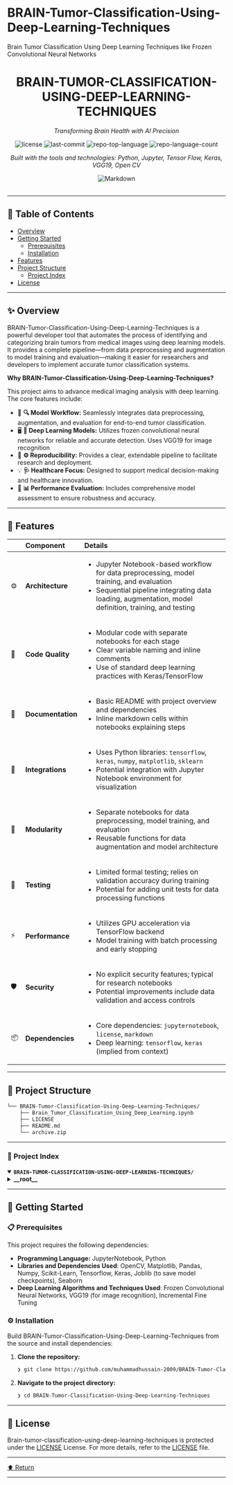 # BRAIN-Tumor-Classification-Using-Deep-Learning-Techniques
Brain Tumor Classification Using Deep Learning Techniques like Frozen Convolutional Neural Networks
<div id="top">

<!-- HEADER STYLE: CLASSIC -->
<div align="center">


# BRAIN-TUMOR-CLASSIFICATION-USING-DEEP-LEARNING-TECHNIQUES

<em>Transforming Brain Health with AI Precision</em>

<!-- BADGES -->
<img src="https://img.shields.io/github/license/muhammadhussain-2009/BRAIN-Tumor-Classification-Using-Deep-Learning-Techniques?style=flat&logo=opensourceinitiative&logoColor=white&color=0080ff" alt="license">
<img src="https://img.shields.io/github/last-commit/muhammadhussain-2009/BRAIN-Tumor-Classification-Using-Deep-Learning-Techniques?style=flat&logo=git&logoColor=white&color=0080ff" alt="last-commit">
<img src="https://img.shields.io/github/languages/top/muhammadhussain-2009/BRAIN-Tumor-Classification-Using-Deep-Learning-Techniques?style=flat&color=0080ff" alt="repo-top-language">
<img src="https://img.shields.io/github/languages/count/muhammadhussain-2009/BRAIN-Tumor-Classification-Using-Deep-Learning-Techniques?style=flat&color=0080ff" alt="repo-language-count">

<em>Built with the tools and technologies: Python, Jupyter, Tensor Flow, Keras, VGG19, Open CV</em>

<img src="https://img.shields.io/badge/Markdown-000000.svg?style=flat&logo=Markdown&logoColor=white" alt="Markdown">

</div>
<br>

---

## 📄 Table of Contents

- [Overview](#-overview)
- [Getting Started](#-getting-started)
    - [Prerequisites](#-prerequisites)
    - [Installation](#-installation)
- [Features](#-features)
- [Project Structure](#-project-structure)
    - [Project Index](#-project-index)
- [License](#-license)

---

## ✨ Overview

BRAIN-Tumor-Classification-Using-Deep-Learning-Techniques is a powerful developer tool that automates the process of identifying and categorizing brain tumors from medical images using deep learning models. It provides a complete pipeline—from data preprocessing and augmentation to model training and evaluation—making it easier for researchers and developers to implement accurate tumor classification systems.

**Why BRAIN-Tumor-Classification-Using-Deep-Learning-Techniques?**

This project aims to advance medical imaging analysis with deep learning. The core features include:

- 🧠 **🔍 Model Workflow:** Seamlessly integrates data preprocessing, augmentation, and evaluation for end-to-end tumor classification.
- 🖥️ **🧬 Deep Learning Models:** Utilizes frozen convolutional neural networks for reliable and accurate detection. Uses VGG19 for image recognition
- 🚀 **⚙️ Reproducibility:** Provides a clear, extendable pipeline to facilitate research and deployment.
- 💡 **🩺 Healthcare Focus:** Designed to support medical decision-making and healthcare innovation.
- 🎯 **📊 Performance Evaluation:** Includes comprehensive model assessment to ensure robustness and accuracy.

---

## 📌 Features

|      | Component       | Details                                                                                     |
| :--- | :-------------- | :------------------------------------------------------------------------------------------ |
| ⚙️  | **Architecture**  | <ul><li>Jupyter Notebook-based workflow for data preprocessing, model training, and evaluation</li><li>Sequential pipeline integrating data loading, augmentation, model definition, training, and testing</li></ul> |
| 🔩 | **Code Quality**  | <ul><li>Modular code with separate notebooks for each stage</li><li>Clear variable naming and inline comments</li><li>Use of standard deep learning practices with Keras/TensorFlow</li></ul> |
| 📄 | **Documentation** | <ul><li>Basic README with project overview and dependencies</li><li>Inline markdown cells within notebooks explaining steps</li></ul> |
| 🔌 | **Integrations**  | <ul><li>Uses Python libraries: `tensorflow`, `keras`, `numpy`, `matplotlib`, `sklearn`</li><li>Potential integration with Jupyter Notebook environment for visualization</li></ul> |
| 🧩 | **Modularity**    | <ul><li>Separate notebooks for data preprocessing, model training, and evaluation</li><li>Reusable functions for data augmentation and model architecture</li></ul> |
| 🧪 | **Testing**       | <ul><li>Limited formal testing; relies on validation accuracy during training</li><li>Potential for adding unit tests for data processing functions</li></ul> |
| ⚡️  | **Performance**   | <ul><li>Utilizes GPU acceleration via TensorFlow backend</li><li>Model training with batch processing and early stopping</li></ul> |
| 🛡️ | **Security**      | <ul><li>No explicit security features; typical for research notebooks</li><li>Potential improvements include data validation and access controls</li></ul> |
| 📦 | **Dependencies**  | <ul><li>Core dependencies: `jupyternotebook`, `license`, `markdown`</li><li>Deep learning: `tensorflow`, `keras` (implied from context)</li></ul> |

---

## 📁 Project Structure

```sh
└── BRAIN-Tumor-Classification-Using-Deep-Learning-Techniques/
    ├── Brain_Tumor_Classification_Using_Deep_Learning.ipynb
    ├── LICENSE
    ├── README.md
    └── archive.zip
```

---

### 📑 Project Index

<details open>
	<summary><b><code>BRAIN-TUMOR-CLASSIFICATION-USING-DEEP-LEARNING-TECHNIQUES/</code></b></summary>
	<!-- __root__ Submodule -->
	<details>
		<summary><b>__root__</b></summary>
		<blockquote>
			<div class='directory-path' style='padding: 8px 0; color: #666;'>
				<code><b>⦿ __root__</b></code>
			<table style='width: 100%; border-collapse: collapse;'>
			<thead>
				<tr style='background-color: #f8f9fa;'>
					<th style='width: 30%; text-align: left; padding: 8px;'>File Name</th>
					<th style='text-align: left; padding: 8px;'>Summary</th>
				</tr>
			</thead>
				<tr style='border-bottom: 1px solid #eee;'>
					<td style='padding: 8px;'><b><a href='https://github.com/muhammadhussain-2009/BRAIN-Tumor-Classification-Using-Deep-Learning-Techniques/blob/master/Brain_Tumor_Classification_Using_Deep_Learning.ipynb'>Brain_Tumor_Classification_Using_Deep_Learning.ipynb</a></b></td>
					<td style='padding: 8px;'>- SummaryThis Jupyter Notebook serves as the core component for the brain tumor classification project, demonstrating how deep learning models are applied to identify and categorize brain tumors from medical imaging data<br>- It orchestrates the entire workflow—from data preprocessing and augmentation to model training and evaluation—highlighting the practical implementation of deep learning techniques within the broader project architecture<br>- This notebook acts as both an analytical and demonstrative tool, enabling researchers and developers to understand, reproduce, and extend the brain tumor classification pipeline.---If youd like a more detailed or technical version, just let me know!</td>
				</tr>
				<tr style='border-bottom: 1px solid #eee;'>
					<td style='padding: 8px;'><b><a href='https://github.com/muhammadhussain-2009/BRAIN-Tumor-Classification-Using-Deep-Learning-Techniques/blob/master/LICENSE'>LICENSE</a></b></td>
					<td style='padding: 8px;'>- Provides the licensing terms for the project, establishing legal permissions and restrictions for software use, distribution, and modification within the overall architecture<br>- Ensures clarity on intellectual property rights and usage conditions, supporting open-source collaboration and safeguarding the projects legal integrity.</td>
				</tr>
				<tr style='border-bottom: 1px solid #eee;'>
					<td style='padding: 8px;'><b><a href='https://github.com/muhammadhussain-2009/BRAIN-Tumor-Classification-Using-Deep-Learning-Techniques/blob/master/README.md'>README.md</a></b></td>
					<td style='padding: 8px;'>- Provides an overview of the project focused on classifying brain tumors through deep learning methods, specifically utilizing frozen convolutional neural networks<br>- The content highlights the approachs purpose within the broader architecture, emphasizing its role in enabling accurate tumor detection and diagnosis, thereby supporting medical decision-making and advancing healthcare technology.</td>
				</tr>
			</table>
		</blockquote>
	</details>
</details>

---

## 🚀 Getting Started

### 📋 Prerequisites

This project requires the following dependencies:

- **Programming Language:** JupyterNotebook, Python
- **Libraries and Dependencies Used**: OpenCV, Matplotlib, Pandas, Numpy, Scikit-Learn, Tensorflow, Keras, Joblib (to save model checkpoints), Seaborn
- **Deep Learning Algorithms and Techniques Used**: Frozen Convolutional Neural Networks, VGG19 (for image recognition), Incremental Fine Tuning

### ⚙️ Installation

Build BRAIN-Tumor-Classification-Using-Deep-Learning-Techniques from the source and install dependencies:

1. **Clone the repository:**

    ```sh
    ❯ git clone https://github.com/muhammadhussain-2009/BRAIN-Tumor-Classification-Using-Deep-Learning-Techniques
    ```

2. **Navigate to the project directory:**

    ```sh
    ❯ cd BRAIN-Tumor-Classification-Using-Deep-Learning-Techniques
    ```

---

## 📜 License

Brain-tumor-classification-using-deep-learning-techniques is protected under the [LICENSE](https://choosealicense.com/licenses) License. For more details, refer to the [LICENSE](https://choosealicense.com/licenses/) file.

---

<div align="left"><a href="#top">⬆ Return</a></div>

---
